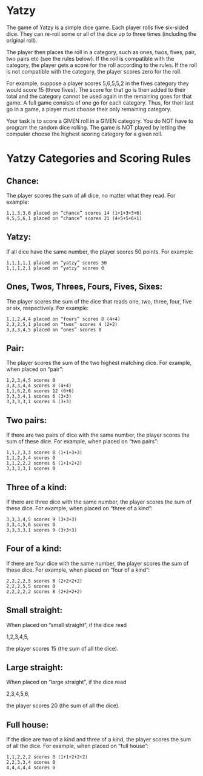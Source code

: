 # Yatzy

The game of Yatzy is a simple dice game. Each player rolls five six-sided dice. They can re-roll some or all of the dice up to three times (including the original roll).

The player then places the roll in a category, such as ones, twos, fives, pair, two pairs etc (see the rules below). If the roll is compatible with the category, the player gets a score for the roll according to the rules. If the roll is not compatible with the category, the player scores zero for the roll.

For example, suppose a player scores 5,6,5,5,2 in the fives category they would score 15 (three fives). The score for that go is then added to their total and the category cannot be used again in the remaining goes for that game. A full game consists of one go for each category. Thus, for their last go in a game, a player must choose their only remaining category.

Your task is to score a GIVEN roll in a GIVEN category. You do NOT have to program the random dice rolling. The game is NOT played by letting the computer choose the highest scoring category for a given roll.
# Yatzy Categories and Scoring Rules
## Chance:

The player scores the sum of all dice, no matter what they read. For example:

    1,1,3,3,6 placed on “chance” scores 14 (1+1+3+3+6)
    4,5,5,6,1 placed on “chance” scores 21 (4+5+5+6+1)

## Yatzy:

If all dice have the same number, the player scores 50 points. For example:

    1,1,1,1,1 placed on “yatzy” scores 50
    1,1,1,2,1 placed on “yatzy” scores 0

## Ones, Twos, Threes, Fours, Fives, Sixes:

The player scores the sum of the dice that reads one, two, three, four, five or six, respectively. For example:

    1,1,2,4,4 placed on “fours” scores 8 (4+4)
    2,3,2,5,1 placed on “twos” scores 4 (2+2)
    3,3,3,4,5 placed on “ones” scores 0

## Pair:

The player scores the sum of the two highest matching dice. For example, when placed on “pair”:

    1,2,3,4,5 scores 0
    3,3,3,4,4 scores 8 (4+4)
    1,1,6,2,6 scores 12 (6+6)
    3,3,3,4,1 scores 6 (3+3)
    3,3,3,3,1 scores 6 (3+3)

## Two pairs:

If there are two pairs of dice with the same number, the player scores the sum of these dice. For example, when placed on “two pairs”:

    1,1,2,3,3 scores 8 (1+1+3+3)
    1,1,2,3,4 scores 0
    1,1,2,2,2 scores 6 (1+1+2+2)
    3,3,3,3,1 scores 0

## Three of a kind:

If there are three dice with the same number, the player scores the sum of these dice. For example, when placed on “three of a kind”:

    3,3,3,4,5 scores 9 (3+3+3)
    3,3,4,5,6 scores 0
    3,3,3,3,1 scores 9 (3+3+3)

## Four of a kind:

If there are four dice with the same number, the player scores the sum of these dice. For example, when placed on “four of a kind”:

    2,2,2,2,5 scores 8 (2+2+2+2)
    2,2,2,5,5 scores 0
    2,2,2,2,2 scores 8 (2+2+2+2)

## Small straight:

When placed on “small straight”, if the dice read

1,2,3,4,5,

the player scores 15 (the sum of all the dice).
## Large straight:

When placed on “large straight”, if the dice read

2,3,4,5,6,

the player scores 20 (the sum of all the dice).
## Full house:

If the dice are two of a kind and three of a kind, the player scores the sum of all the dice. For example, when placed on “full house”:

    1,1,2,2,2 scores 8 (1+1+2+2+2)
    2,2,3,3,4 scores 0
    4,4,4,4,4 scores 0
